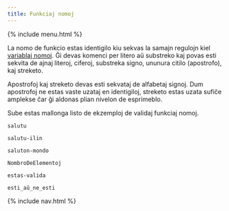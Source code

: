 ```yaml
---
title: Funkciaj nomoj
---
```


{% include menu.html %}

La nomo de funkcio estas identigilo kiu sekvas la samajn regulojn kiel [variablaj nomoj](/eo/essentials/scalar-variables/identifiers). Ĝi devas komenci per litero aŭ substreko kaj povas esti sekvita de ajnaj literoj, ciferoj, substreka signo, ununura citilo (apostrofo), kaj streketo.

Apostrofoj kaj streketo devas esti sekvataj de alfabetaj signoj. Dum apostrofoj ne estas vaste uzataj en identigiloj, streketo estas uzata sufiĉe amplekse ĉar ĝi aldonas plian nivelon de esprimeblo.

Sube estas mallonga listo de ekzemploj de validaj funkciaj nomoj.

    salutu

    salutu-ilin

    saluton-mondo

    NombroDeElementoj

    estas-valida

    esti_aŭ_ne_esti

{% include nav.html %}